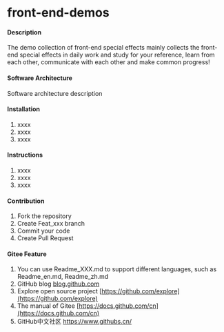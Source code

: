 # front-end-demos

#### Description
The demo collection of front-end special effects mainly collects the front-end special effects in daily work and study for your reference, learn from each other, communicate with each other and make common progress!

#### Software Architecture
Software architecture description

#### Installation

1.  xxxx
2.  xxxx
3.  xxxx

#### Instructions

1.  xxxx
2.  xxxx
3.  xxxx

#### Contribution

1.  Fork the repository
2.  Create Feat_xxx branch
3.  Commit your code
4.  Create Pull Request


#### Gitee Feature

1.  You can use Readme\_XXX.md to support different languages, such as Readme\_en.md, Readme\_zh.md
2.  GitHub blog [blog.github.com](https://github.blog)
3.  Explore open source project [https://github.com/explore](https://github.com/explore)
4.  The manual of Gitee [https://docs.github.com/cn](https://docs.github.com/cn)
6.  GitHub中文社区 https://www.githubs.cn/
